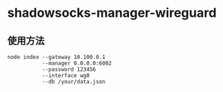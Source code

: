 # shadowsocks-manager-wireguard

## 使用方法

```
node index --gateway 10.100.0.1
           --manager 0.0.0.0:6002
           --password 123456
           --interface wg0
           --db /your/data.json
```
